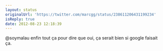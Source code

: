 ```yaml
---
layout: status
originalUrl: 'https://twitter.com/marcgg/status/238611206431199234'
isReply: true
date: 2012-08-23 12:18:39
---
```


@soymalau enfin tout ça pour dire que oui, ça serait bien si google faisait ça.
